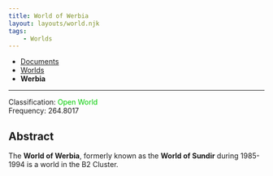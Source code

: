 ```yaml
---
title: World of Werbia
layout: layouts/world.njk
tags:
    - Worlds
---
```

<nav class="breadcrumb">
    <ul>
        <li><a href="/docs">Documents</a></li>
        <li><a href="/docs/world">Worlds</a></li>
        <li><b>Werbia</b></li>
    </ul>
</nav>
<hr>

<div class="alert info">
Classification: <span style="color:#0c0;">Open World</span><br>
Frequency: 264.8017
</div>

## Abstract
The **World of Werbia**, formerly known as the **World of Sundir** during 1985-1994 is a world in the B2 Cluster.